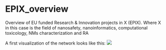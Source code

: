 # EPIX_overview
Overview of EU funded Research &amp; Innovation projects in X (EPIX). Where X in this case is the field of nanosafety, nanoinformatics, computational toxicology, NMs characterization and RA

A first visualization of the network looks like this:
![](First_vis_network.jpg)
